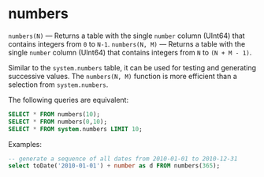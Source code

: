 # numbers

`numbers(N)` — Returns a table with the single `number` column (UInt64) that contains integers from `0` to `N-1`.
`numbers(N, M)` — Returns a table with the single `number` column (UInt64) that contains integers from `N` to `(N + M - 1)`.

Similar to the `system.numbers` table, it can be used for testing and generating successive values. The `numbers(N, M)` function is more efficient than a selection from `system.numbers`.

The following queries are equivalent:

```sql
SELECT * FROM numbers(10);
SELECT * FROM numbers(0,10);
SELECT * FROM system.numbers LIMIT 10;
```

Examples:

```sql
-- generate a sequence of all dates from 2010-01-01 to 2010-12-31
select toDate('2010-01-01') + number as d FROM numbers(365);
```

